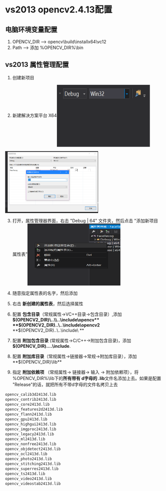 # vs2013 opencv2.4.13配置

 ## 电脑环境变量配置

1. OPENCV_DIR  --> opencv\build\installx64\vc12
2. Path --> 添加 %OPENCV_DIR%\bin



## vs2013 属性管理配置

1. 创建新项目

2. 新建解决方案平台 X64<img src="./imgs/new_platform.png" width = "300" height = "200" alt="图片名称" align=center />
  <img src="imgs/new_platform2.png" width = "300" height = "200" alt="图片名称" align=center />

3. 打开，属性管理器界面，右击 "Debug | 64" 文件夹，然后点击 "添加新项目属性表"<img src="imgs/property_sheet.png" width = "300" height = "200" alt="图片名称" align=center />

4. 随意指定属性表的名字，然后添加

5. 右击 **新创建的属性表**，然后选择属性

6. 配置 **包含目录**（常规属性->VC++目录->包含目录）,添加 **$(OPENCV2_DIR)\..\\..\include\opencv** **$(OPENCV2_DIR)\..\\..\include\opencv2**   **$(OPENCV2_DIR)\..\\..\include\ **

7. 配置 **附加包含目录** (常规属性->C/C++->附加包含目录)，添加 **$(OPENCV_DIR)\..\..\include**.

8. 配置 **附加库目录**（常规属性->链接器->常规->附加库目录），添加**$(OPENCV_DIR)\lib**

9. 指定 **附加依赖项** （常规属性-> 链接器-> 输入 -> 附加依赖项），将 %OPENCV_DIR%\lib下的**所有带有 d字母的 .lib**文件名添加上去。如果是配置 "Release"的话，就把所有不带d字母的文件名拷贝上去



```
opencv_calib3d2413d.lib
opencv_contrib2413d.lib
opencv_core2413d.lib
opencv_features2d2413d.lib
opencv_flann2413d.lib
opencv_gpu2413d.lib
opencv_highgui2413d.lib
opencv_imgproc2413d.lib
opencv_legacy2413d.lib
opencv_ml2413d.lib
opencv_nonfree2413d.lib
opencv_objdetect2413d.lib
opencv_ocl2413d.lib
opencv_photo2413d.lib
opencv_stitching2413d.lib
opencv_superres2413d.lib
opencv_ts2413d.lib
opencv_video2413d.lib
opencv_videostab2413d.lib
```

